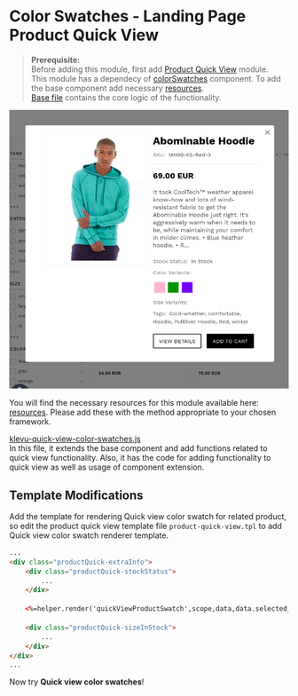 # Color Swatches - Landing Page Product Quick View

>**Prerequisite:**  
>Before adding this module, first add [Product Quick View](/modules/product-quick-view) module.  
>This module has a dependecy of [colorSwatches](/components/color-swatches) component. To add the base component add necessary [resources](/components/color-swatches/resources).  
>[Base file](/components/color-swatches/resources/assets/js/klevu-color-swatches.js) contains the core logic of the functionality.  

![Quick-view color-swatches](/modules/color-swatches/images/image002.png)

You will find the necessary resources for this module available here:
[resources](/modules/color-swatches/quick-view/resources). Please add these with the
method appropriate to your chosen framework.

[klevu-quick-view-color-swatches.js](/modules/color-swatches/quick-view/resources/assets/js/klevu-quick-view-color-swatches.js)  
In this file, it extends the base component and add functions related to quick view functionality. Also, it has the code for adding functionality to quick view as well as usage of component extension.

## Template Modifications

Add the template for rendering Quick view color swatch for related product,
so edit the product quick view template file `product-quick-view.tpl` to add Quick view color swatch renderer template.

```html
...
<div class="productQuick-extraInfo">
    <div class="productQuick-stockStatus">
        ...
    </div>

    <%=helper.render('quickViewProductSwatch',scope,data,data.selected_product) %>

    <div class="productQuick-sizeInStock">
        ...
    </div>
</div>
...
```

Now try **Quick view color swatches**!
